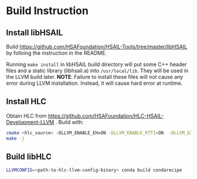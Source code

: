 # Build Instruction


## Install libHSAIL

Build https://github.com/HSAFoundation/HSAIL-Tools/tree/master/libHSAIL by
folloing the instruction in the README.

Running `make install` in libHSAIL build directory will put some C++ header
files and a static library (libhsail.a) into `/usr/local/lib`.  They will be
used in the LLVM build later.  **NOTE**: Failure to install these files will
not cause any error during LLVM installation.  Instead, it will cause hard
error at runtime.


## Install HLC

Obtain HLC from https://github.com/HSAFoundation/HLC-HSAIL-Development-LLVM .
Build with:

```bash
cmake <hlc_source> -DLLVM_ENABLE_EH=ON -DLLVM_ENABLE_RTTI=ON  -DLLVM_EXPERIMENTAL_TARGETS_TO_BUILD=HSAIL
make -j
```

## Build libHLC

```bash
LLVMCONFIG=<path-to-hlc-llvm-config-binary> conda build condarecipe
```
